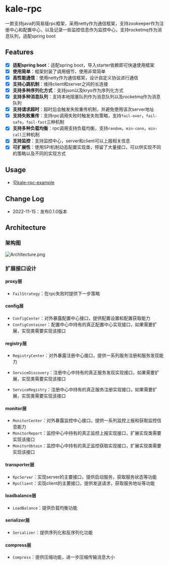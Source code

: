 # kale-rpc
一款支持java的简易版rpc框架，采用netty作为通信框架，支持zookeeper作为注册中心和配置中心，以及记录一些监控信息作为监控中心，支持rocketmq作为消息队列，适配spring boot

## Features

- [x] **适配spring boot**：适配spring boot，导入starter依赖即可快速使用框架
- [x] **使用简单**：框架封装了调用细节，使用非常简单
- [x] **高性能通信**：使用netty作为通信框架，设计自定义协议进行通信
- [x] **支持心跳机制**：维持client和server之间的长连接
- [x] **支持多种序列化方式**：支持json以及kryo作为序列化方式
- [x] **支持多种消息队列**：支持本地阻塞队列作为消息队列以及rocketmq作为消息队列
- [x] **支持请求超时**：超时后会触发失败重传机制，并避免使用该次server地址
- [x] **支持失败重传**：支持rpc调用失败时触发失败策略，支持`fail-over`，`fail-safe`，`fail-fast`三种机制
- [x] **支持多种负载均衡**：rpc调用支持负载均衡，支持`random`，`min-conn`，`min-call`三种机制
- [x] **支持监控**：支持监控中心，server和client可以上报相关信息
- [x] **可扩展性**：使用SPI机制动态配置实现类，预留了大量接口，可以供实现不同的策略以及不同的实现方式

## Usage

- 见[kale-rpc-example](https://github.com/KaleW515/kale-rpc-example)

## Change Log

- 2022-11-15：发布0.1.0版本

## Architecture

### 架构图

![Architecture.png](https://s2.loli.net/2022/11/15/RbfIWAt5K2xg8rS.png)

### 扩展接口设计

#### proxy层

- `FailStrategy`：在rpc失败时提供下一步策略

#### config层

- `ConfigCenter`：对外暴露配置中心接口，提供配置设置和配置获取能力
- `ConfigContainer`：配置中心中持有的真正配置中心实现接口，如果需要扩展，实现类需要实现该接口

#### registry层

- `RegistryCenter`：对外暴露注册中心接口，提供一系列服务注册和服务发现能力

- `ServiceDiscovery`：注册中心中持有的真正服务发现实现接口，如果需要扩展，实现类需要实现该接口
- `ServiceRegistry`：注册中心中持有的真正服务注册实现接口，如果需要扩展，实现类需要实现该接口

#### monitor层

- `MonitorCenter`：对外暴露监控中心接口，提供一系列监控上报和获取监控信息能力
- `MonitorReport`：监控中心中持有的真正监控上报实现接口，扩展实现类需要实现该接口
- `MonitorObtain`：监控中心中持有的真正监控获取实现接口，扩展实现类需要实现该接口

#### transporter层

- `RpcServer`：实现server的主要接口，提供启动服务，获取服务状态等功能
- `RpcClient`：实现client的主要接口，提供发送请求，获取服务地址等功能

#### loadbalance层

- `LoadBalance`：提供负载均衡功能

#### serializer层

- `Serializer`：提供序列化和反序列化功能

#### compress层

- `Compress`：提供压缩功能，进一步压缩传输消息大小
